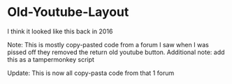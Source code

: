 # Old-Youtube-Layout
I think it looked like this back in 2016

Note: This is mostly copy-pasted code from a forum I saw when I was pissed off they removed the return old youtube button.
Additional note: add this as a tampermonkey script

Update: This is now all copy-pasta code from that 1 forum
